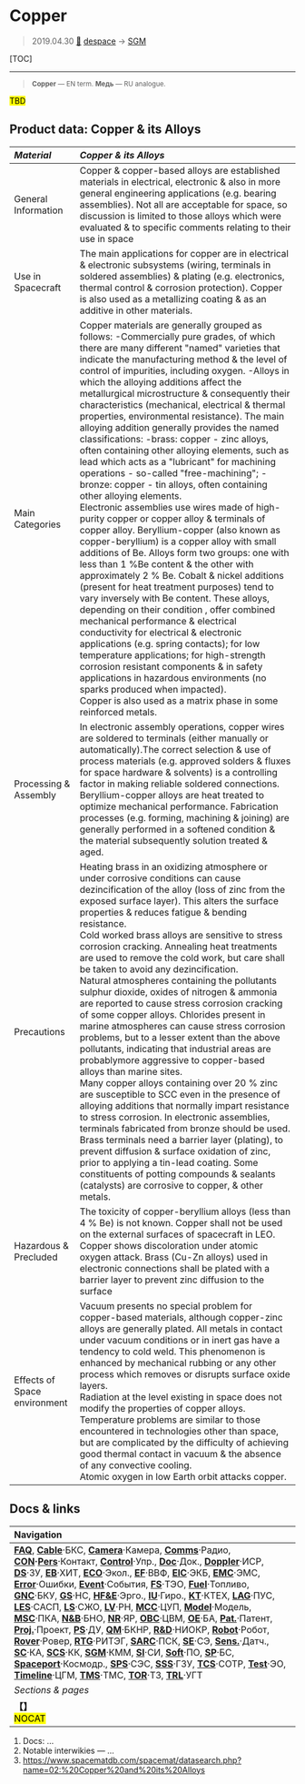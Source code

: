 # Copper
> 2019.04.30 [🚀](../index/index.md) [despace](index.md) → [SGM](sgm.md)

[TOC]

---

> <small>**Copper** — EN term. **Медь** — RU analogue.</small>

<mark>TBD</mark>



## Product data: Copper & its Alloys

|*Material*|*Copper & its Alloys*|
|:--|:--|
|General Information|Copper & copper-based alloys are established materials in electrical, electronic & also in more general engineering applications (e.g. bearing assemblies). Not all are acceptable for space, so discussion is limited to those alloys which were evaluated & to specific comments relating to their use in space|
|Use in Spacecraft|The main applications for copper are in electrical & electronic subsystems (wiring, terminals in soldered assemblies) & plating (e.g. electronics, thermal control & corrosion protection). Copper is also used as a metallizing coating & as an additive in other materials.|
|Main Categories|Copper materials are generally grouped as follows: -Commercially pure grades, of which there are many different "named" varieties that indicate the manufacturing method & the level of control of impurities, including oxygen. -Alloys in which the alloying additions affect the metallurgical microstructure & consequently their characteristics (mechanical, electrical & thermal properties, environmental resistance). The main alloying addition generally provides the named classifications: -brass: copper - zinc alloys, often containing other alloying elements, such as lead which acts as a "lubricant" for machining operations - so-called "free-machining"; -bronze: copper - tin alloys, often containing other alloying elements.<br> Electronic assemblies use wires made of high-purity copper or copper alloy & terminals of copper alloy. Beryllium-copper (also known as copper-beryllium) is a copper alloy with small additions of Be. Alloys form two groups: one with less than 1 %Be content & the other with approximately 2 % Be. Cobalt & nickel additions (present for heat treatment purposes) tend to vary inversely with Be content. These alloys, depending on their condition , offer combined mechanical performance & electrical conductivity for electrical & electronic applications (e.g. spring contacts); for low temperature applications; for high-strength corrosion resistant components & in safety applications in hazardous environments (no sparks produced when impacted).<br> Copper is also used as a matrix phase in some reinforced metals.|
|Processing & Assembly|In electronic assembly operations, copper wires are soldered to terminals (either manually or automatically).The correct selection & use of process materials (e.g. approved solders & fluxes for space hardware & solvents) is a controlling factor in making reliable soldered connections. Beryllium-copper alloys are heat treated to optimize mechanical performance. Fabrication processes (e.g. forming, machining & joining) are generally performed in a softened condition & the material subsequently solution treated & aged.|
|Precautions|Heating brass in an oxidizing atmosphere or under corrosive conditions can cause dezincification of the alloy (loss of zinc from the exposed surface layer). This alters the surface properties & reduces fatigue & bending resistance.<br> Cold worked brass alloys are sensitive to stress corrosion cracking. Annealing heat treatments are used to remove the cold work, but care shall be taken to avoid any dezincification.<br> Natural atmospheres containing the pollutants sulphur dioxide, oxides of nitrogen & ammonia are reported to cause stress corrosion cracking of some copper alloys. Chlorides present in marine atmospheres can cause stress corrosion problems, but to a lesser extent than the above pollutants, indicating that industrial areas are probablymore aggressive to copper-based alloys than marine sites.<br> Many copper alloys containing over 20 % zinc are susceptible to SCC even in the presence of alloying additions that normally impart resistance to stress corrosion. In electronic assemblies, terminals fabricated from bronze should be used. Brass terminals need a barrier layer (plating), to prevent diffusion & surface oxidation of zinc, prior to applying a tin-lead coating. Some constituents of potting compounds & sealants (catalysts) are corrosive to copper, & other metals.|
|Hazardous & Precluded|The toxicity of copper-beryllium alloys (less than 4 % Be) is not known. Copper shall not be used on the external surfaces of spacecraft in LEO. Copper shows discoloration under atomic oxygen attack. Brass (Cu-Zn alloys) used in electronic connections shall be plated with a barrier layer to prevent zinc diffusion to the surface|
|Effects of Space environment|Vacuum presents no special problem for copper-based materials, although copper-zinc alloys are generally plated. All metals in contact under vacuum conditions or in inert gas have a tendency to cold weld. This phenomenon is enhanced by mechanical rubbing or any other process which removes or disrupts surface oxide layers.<br> Radiation at the level existing in space does not modify the properties of copper alloys. Temperature problems are similar to those encountered in technologies other than space, but are complicated by the difficulty of achieving good thermal contact in vacuum & the absence of any convective cooling.<br> Atomic oxygen in low Earth orbit attacks copper.|



<p style="page-break-after:always"> </p>

## Docs & links
|Navigation|
|:--|
|**[FAQ](faq.md)**, **[Cable](cable.md)**·БКС, **[Camera](cam.md)**·Камера, **[Comms](comms.md)**·Радио, **[CON](contact.md)·[Pers](person.md)**·Контакт, **[Control](control.md)**·Упр., **[Doc](doc.md)**·Док., **[Doppler](doppler.md)**·ИСР, **[DS](ds.md)**·ЗУ, **[EB](eb.md)**·ХИТ, **[ECO](ecology.md)**·Экол., **[EF](ef.md)**·ВВФ, **[ElC](elc.md)**·ЭКБ, **[EMC](emc.md)**·ЭМС, **[Error](error.md)**·Ошибки, **[Event](event.md)**·События, **[FS](fs.md)**·ТЭО, **[Fuel](fuel.md)**·Топливо, **[GNC](gnc.md)**·БКУ, **[GS](scs.md)**·НС, **[HF&E](hfe.md)**·Эрго., **[IU](iu.md)**·Гиро., **[KT](kt.md)**·КТЕХ, **[LAG](lag.md)**·ПУC, **[LES](les.md)**·САСП, **[LS](ls.md)**·СЖО, **[LV](lv.md)**·РН, **[MCC](mcc.md)**·ЦУП, **[Model](model.md)**·Модель, **[MSC](sc.md)**·ПКА, **[N&B](nnb.md)**·БНО, **[NR](nr.md)**·ЯР, **[OBC](obc.md)**·ЦВМ, **[OE](oe.md)**·БА, **[Pat.](патент.md)**·Патент, **[Proj.](project.md)**·Проект, **[PS](ps.md)**·ДУ, **[QM](qm.md)**·БКНР, **[R&D](rnd.md)**·НИОКР, **[Robot](robotics.md)**·Робот, **[Rover](rover.md)**·Ровер, **[RTG](rtg.md)**·РИТЭГ, **[SARC](sarc.md)**·ПСК, **[SE](se.md)**·СЭ, **[Sens.](sensor.md)**·Датч., **[SC](sc.md)**·КА, **[SCS](scs.md)**·КК, **[SGM](sgm.md)**·КММ, **[SI](si.md)**·СИ, **[Soft](soft.md)**·ПО, **[SP](sp.md)**·БС, **[Spaceport](spaceport.md)**·Космодр., **[SPS](sps.md)**·СЭС, **[SSS](sss.md)**·ГЗУ, **[TCS](tcs.md)**·СОТР, **[Test](test.md)**·ЭО, **[Timeline](timeline.md)**·ЦГМ, **[TMS](tms.md)**·ТМС, **[TOR](tor.md)**·ТЗ, **[TRL](trl.md)**·УГТ|
|*Sections & pages*|
|**【[](.md)】**<br> <mark>NOCAT</mark>|

   1. Docs: …
   1. Notable interwikies — …
   1. <https://www.spacematdb.com/spacemat/datasearch.php?name=02:%20Copper%20and%20its%20Alloys>
